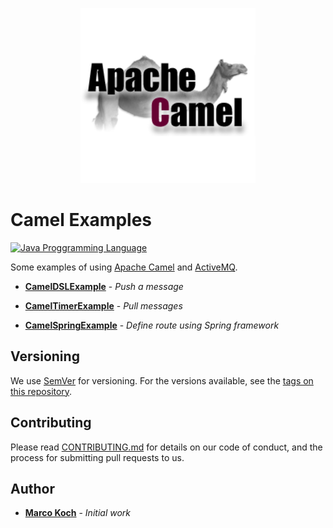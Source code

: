 <p align="center">
  <img src="./doc/img/apache-camel.png">
</p>

# Camel Examples

[![Java Proggramming Language](https://img.shields.io/badge/language-Java-brightgreen.svg)](https://www.oracle.com/technetwork/java/index.html)

Some examples of using [Apache Camel](https://camel.apache.org/) and [ActiveMQ](https://activemq.apache.org/).

* **[CamelDSLExample](https://github.wdf.sap.corp/d055125/camel-examples/blob/master/src/main/java/com/mkoch/camel/CamelDSLExample.java)** - *Push a message*

* **[CamelTimerExample](https://github.wdf.sap.corp/d055125/camel-examples/blob/master/src/main/java/com/mkoch/camel/CamelTimerExample.java)** - *Pull messages*

* **[CamelSpringExample](https://github.wdf.sap.corp/d055125/camel-examples/blob/master/src/main/java/com/mkoch/camel/CamelSpringExample.java)** - *Define route using Spring framework*
  
## Versioning

We use [SemVer](http://semver.org/) for versioning. For the versions available, see the [tags on this repository](https://github.com/your/project/tags).

## Contributing

Please read [CONTRIBUTING.md](https://gist.github.com/PurpleBooth/b24679402957c63ec426) for details on our code of conduct, and the process for submitting pull requests to us.

## Author

* **[Marco Koch](mailto:marco.koch@sap.com)** - *Initial work*
